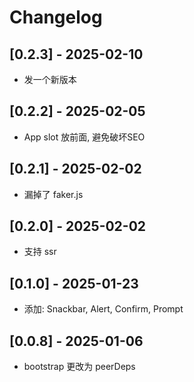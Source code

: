 # Changelog

## [0.2.3] - 2025-02-10

- 发一个新版本

## [0.2.2] - 2025-02-05

- App slot 放前面, 避免破坏SEO

## [0.2.1] - 2025-02-02

- 漏掉了 faker.js

## [0.2.0] - 2025-02-02

- 支持 ssr

## [0.1.0] - 2025-01-23

- 添加: Snackbar, Alert, Confirm, Prompt

## [0.0.8] - 2025-01-06

- bootstrap 更改为 peerDeps
